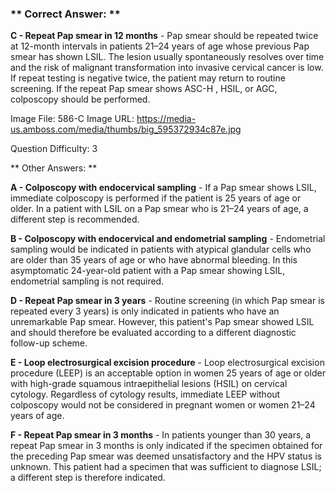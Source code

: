 ### ** Correct Answer: **

**C - Repeat Pap smear in 12 months** - Pap smear should be repeated twice at 12-month intervals in patients 21–24 years of age whose previous Pap smear has shown LSIL. The lesion usually spontaneously resolves over time and the risk of malignant transformation into invasive cervical cancer is low. If repeat testing is negative twice, the patient may return to routine screening. If the repeat Pap smear shows ASC-H , HSIL, or AGC, colposcopy should be performed.

Image File: 586-C
Image URL: https://media-us.amboss.com/media/thumbs/big_595372934c87e.jpg

Question Difficulty: 3

** Other Answers: **

**A - Colposcopy with endocervical sampling** - If a Pap smear shows LSIL, immediate colposcopy is performed if the patient is 25 years of age or older. In a patient with LSIL on a Pap smear who is 21–24 years of age, a different step is recommended.

**B - Colposcopy with endocervical and endometrial sampling** - Endometrial sampling would be indicated in patients with atypical glandular cells who are older than 35 years of age or who have abnormal bleeding. In this asymptomatic 24-year-old patient with a Pap smear showing LSIL, endometrial sampling is not required.

**D - Repeat Pap smear in 3 years** - Routine screening (in which Pap smear is repeated every 3 years) is only indicated in patients who have an unremarkable Pap smear. However, this patient's Pap smear showed LSIL and should therefore be evaluated according to a different diagnostic follow-up scheme.

**E - Loop electrosurgical excision procedure** - Loop electrosurgical excision procedure (LEEP) is an acceptable option in women 25 years of age or older with high-grade squamous intraepithelial lesions (HSIL) on cervical cytology. Regardless of cytology results, immediate LEEP without colposcopy would not be considered in pregnant women or women 21–24 years of age.

**F - Repeat Pap smear in 3 months** - In patients younger than 30 years, a repeat Pap smear in 3 months is only indicated if the specimen obtained for the preceding Pap smear was deemed unsatisfactory and the HPV status is unknown. This patient had a specimen that was sufficient to diagnose LSIL; a different step is therefore indicated.

